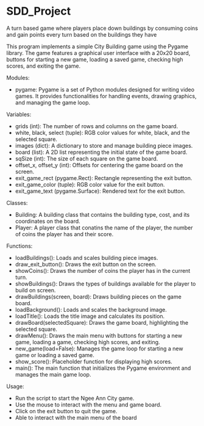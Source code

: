 # SDD_Project
A turn based game where players place down buildings by consuming coins and gain points every turn based on the buildings they have

This program implements a simple City Building game using the Pygame library. The game features a graphical user interface with a 20x20 board, buttons for starting a new game, loading a saved game, checking high scores, and exiting the game.

Modules:
- pygame: Pygame is a set of Python modules designed for writing video games. It provides functionalities for handling events, drawing graphics, and managing the game loop.

Variables:
- grids (int): The number of rows and columns on the game board.
- white, black, select (tuple): RGB color values for white, black, and the selected square.
- images (dict): A dictionary to store and manage building piece images.
- board (list): A 2D list representing the initial state of the game board.
- sqSize (int): The size of each square on the game board.
- offset_x, offset_y (int): Offsets for centering the game board on the screen.
- exit_game_rect (pygame.Rect): Rectangle representing the exit button.
- exit_game_color (tuple): RGB color value for the exit button.
- exit_game_text (pygame.Surface): Rendered text for the exit button.

Classes:
- Building: A building class that contains the building type, cost, and its coordinates on the board.
- Player: A player class that conatins the name of the player, the number of coins the player has and their score.

Functions:
- loadBuildings(): Loads and scales building piece images.
- draw_exit_button(): Draws the exit button on the screen.
- showCoins(): Draws the number of coins the player has in the current turn.
- showBuildings(): Draws the types of buildings available for the player to build on screen.
- drawBuildings(screen, board): Draws building pieces on the game board.
- loadBackground(): Loads and scales the background image.
- loadTitle(): Loads the title image and calculates its position.
- drawBoard(selectedSquare): Draws the game board, highlighting the selected square.
- drawMenu(): Draws the main menu with buttons for starting a new game, loading a game, checking high scores, and exiting.
- new_game(load=False): Manages the game loop for starting a new game or loading a saved game.
- show_score(): Placeholder function for displaying high scores.
- main(): The main function that initializes the Pygame environment and manages the main game loop.

Usage:
- Run the script to start the Ngee Ann City game.
- Use the mouse to interact with the menu and game board.
- Click on the exit button to quit the game.
- Able to interact with the main menu of the board

